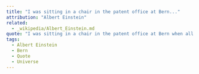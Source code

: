 ```yaml
---
title: "I was sitting in a chair in the patent office at Bern..."
attribution: "Albert Einstein"
related:
  - _wikipedia/Albert_Einstein.md
quote: "I was sitting in a chair in the patent office at Bern when all of sudden a thought occurred to me: If a person falls freely he will not feel his own weight. I was startled. This simple thought made a deep impression on me. It impelled me toward a theory of gravitation."
tags:
  - Albert Einstein
  - Bern
  - Quote
  - Universe
---
```

